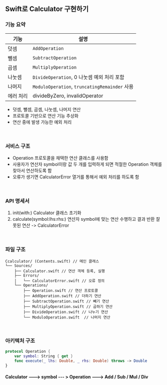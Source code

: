 ## Swift로 Calculator 구현하기

### 기능 요약

| 기능 | 설명 |
|------|------|
| 덧셈 | `AddOperation` |
| 뺄셈 | `SubtractOperation` |
| 곱셈 | `MultiplyOperation` |
| 나눗셈 | `DivideOperation`, 0 나눗셈 예외 처리 포함 |
| 나머지 | `ModuloOperation`, `truncatingRemainder` 사용 |
| 에러 처리 | divideByZero, invalidOperator |

- 덧셈, 뺄셈, 곱셈, 나눗셈, 나머지 연산
- 프로토콜 기반으로 연산 기능 추상화
- 연산 중에 발생 가능한 예외 처리

<br>

### 서비스 구조
- Operation 프로토콜을 채택한 연산 클래스를 사용함
- 사용자가 연산자 symbol이랑 값 두 개를 입력하게 되면 적절한 Operation 객체를 찾아서 연산하도록 함
- 오류가 생기면 CalculatorError 열거를 통해서 예외 처리를 하도록 함

<br>

### API 명세서
1. init(with:)
   Calculator 클래스 초기화
2. calculate(symbol:lhs:rhs:)
   연산자 symbol에 맞는 연산 수행하고 결과 반환
   잘못된 연산 -> CalculatorError
   

<br>

### 파일 구조

```
Ccalculator/ (Contents.swift) // 메인 클래스
└── Sources/
    ├── Calculator.swift // 연산 객체 등록, 실행
    ├── Errors/
    │   └── CalculatorError.swift // 오류 정의
    └── Operations/
        ├── Operation.swift // 연산 프로토콜
        ├── AddOperation.swift // 더하기 연산
        ├── SubtractOperation.swift // 빼기 연산
        ├── MultiplyOperation.swift // 곱하기 연산
        ├── DivideOperation.swift // 나누기 연산
        └── ModuloOperation.swift  // 나머지 연산
```

<br>

### 아키텍처 구조

```swift
protocol Operation {
    var symbol: String { get }
    func execute(_ lhs: Double, _ rhs: Double) throws -> Double
}
```

#### Calculator ---> symbol --- > Operation ---> Add / Sub / Mul / Div

